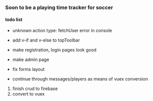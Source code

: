 ### Soon to be a playing time tracker for soccer

#### todo list

- unknown action type: fetchUser error in console

- add v-if and v-else to topToolbar

- make registration, login pages look good
- make admin page
- fix forms layout
- continue through messages/players as means of vuex conversion 

1. finish crud to firebase
2. convert to vuex